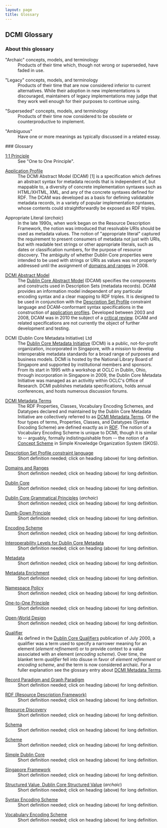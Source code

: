 ```yaml
---
layout: page
title: Glossary
---
```


## DCMI Glossary 

### About this glossary 
<dl>
<dt>"Archaic" concepts, models, and terminology
</dt>
<dd>Products of their time which, though not wrong or superseded, have faded in use.
</dd>
</dl><dl>
<dt>"Legacy" concepts, models, and terminology 
</dt>
<dd>Products of their time that are now considered inferior to current alternatives. While their adoption in new implementations is discouraged, maintainers of legacy implementations may judge that they work well enough for their purposes to continue using.
</dd>
</dl><dl>
<dt>"Superseded" concepts, models, and terminology
</dt>
<dd>Products of their time now considered to be obsolete or counterproductive to implement.
</dd>
</dl><dl>
<dt>"Ambiguous"
</dt>
<dd>Have one or more meanings as typically discussed in a related essay.
</dd>
</dl>
### Glossary 
<dl>
<dt> <a href="http://metaweidner.github.io/dcmi-iac/wiki/Glossary/One-to-One_Principle" title="Glossary/One-to-One Principle">1:1 Principle</a>
</dt>
<dd> See "One to One Principle".
</dd>
</dl><dl>
<dt> <a href="http://metaweidner.github.io/dcmi-iac/wiki/Glossary/Application_Profile" title="Glossary/Application Profile">Application Profile</a>
</dt>
<dd> The DCMI Abstract Model (DCAM) [1] is a specification which defines an abstract syntax for metadata records that is independent of, but mappable to, a diversity of concrete implementation syntaxes such as HTML/XHTML, XML, and any of the concrete syntaxes defined for RDF. The DCAM was developed as a basis for defining validatable metadata records, in a variety of popular implementation syntaxes, whose contents could straightforwardly be exposed as RDF triples.
</dd>
</dl><dl>
<dt> Appropriate Literal (<i>archaic</i>)
</dt>
<dd> In the late 1990s, when work began on the Resource Description Framework, the notion was introduced that resolvable URIs should be used as metadata values. The notion of "appropriate literal" captured the requirement to present consumers of metadata not just with URIs, but with readable text strings or other appropriate literals, such as dates or classification numbers, for the purpose of resource discovery. The ambiguity of whether Dublin Core properties were intended to be used with strings or URIs as values was not properly addressed until the assignment of <a href="http://metaweidner.github.io/dcmi-iac/wiki/Glossary/Domains_and_Ranges" title="Glossary/Domains and Ranges">domains and ranges</a> in 2008.
</dd>
</dl><dl>
<dt> <a href="http://metaweidner.github.io/dcmi-iac/wiki/Glossary/DCMI_Abstract_Model" title="Glossary/DCMI Abstract Model">DCMI Abstract Model</a>
</dt>
<dd> The <a href="http://dublincore.org/documents/abstract-model/" class="external text" rel="nofollow">Dublin Core Abstract Model</a> (DCAM) specifies the components and constructs used in Description Sets (metadata records). DCAM provides an information model independent of any particular encoding syntax and a clear mapping to RDF triples. It is designed to be used in conjunction with the <a href="http://metaweidner.github.io/dcmi-iac/wiki/Glossary/Description_Set_Profile" title="Glossary/Description Set Profile">Description Set Profile</a> constraint language and DCAM-conformant syntax specifications in the construction of <a href="http://metaweidner.github.io/dcmi-iac/wiki/Glossary/Application_Profile" title="Glossary/Application Profile">application profiles</a>. Developed between 2003 and 2008, DCAM was in 2010 the subject of a <a href="http://metaweidner.github.io/dcmi-iac/wiki/Review_of_DCMI_Abstract_Model" title="Review of DCMI Abstract Model">critical review</a>. DCAM and related specifications are not currently the object of further development and testing.
</dd>
</dl><dl>
<dt> DCMI (Dublin Core Metadata Initiative) Ltd
</dt>
<dd> The <a href="http://dublincore.org" class="external text" rel="nofollow">Dublin Core Metadata Initiative</a> (DCMI) is a public, not-for-profit organization, incorporated in Singapore, with a mission to develop interoperable metadata standards for a broad range of purposes and business models. DCMI is hosted by the National Library Board of Singapore and supported by institutional members and sponsors. From its start in 1995 with a workshop at OCLC in Dublin, Ohio, through incorporation in Singapore in 2009, the Dublin Core Metadata Initiative was managed as an activitiy within OCLC's Office of Research. DCMI publishes metadata specifications, holds annual conferences, and hosts numerous discussion forums. 
</dd>
</dl><dl>
<dt> <a href="http://metaweidner.github.io/dcmi-iac/wiki/Glossary/DCMI_Metadata_Terms" title="Glossary/DCMI Metadata Terms">DCMI Metadata Terms</a>
</dt>
<dd> The RDF Properties, Classes, Vocabulary Encoding Schemes, and Datatypes declared and maintained by the Dublin Core Metadata Initiative are collectively referred to as <a href="http://dublincore.org/documents/dcmi-terms/" class="external text" rel="nofollow">DCMI Metadata Terms</a>. Of the four types of terms, Properties, Classes, and Datatypes (Syntax Encoding Scheme) are defined exactly as in <a href="http://metaweidner.github.io/dcmi-iac/wiki/Glossary/RDF" title="Glossary/RDF">RDF</a>. The notion of a Vocabulary Encoding Scheme is unique to DCMI, though it is similar to -- arguably, formally indistinguishable from -- the notion of a <a href="http://www.w3.org/TR/skos-reference/#schemes" class="external text" rel="nofollow">Concept Scheme</a> in Simple Knowledge Organization System (SKOS).
</dd>
</dl><dl>
<dt> <a href="http://metaweidner.github.io/dcmi-iac/wiki/Glossary/Description_Set_Profile" title="Glossary/Description Set Profile">Description Set Profile constraint language</a>
</dt>
<dd> Short definition needed; click on heading (above) for long definition.
</dd>
</dl><dl>
<dt> <a href="http://metaweidner.github.io/dcmi-iac/wiki/Glossary/Domains_and_Ranges" title="Glossary/Domains and Ranges">Domains and Ranges</a>
</dt>
<dd> Short definition needed; click on heading (above) for long definition.
</dd>
</dl><dl>
<dt> <a href="http://metaweidner.github.io/dcmi-iac/wiki/Glossary/Dublin_Core" title="Glossary/Dublin Core">Dublin Core</a>
</dt>
<dd> Short definition needed; click on heading (above) for long definition.
</dd>
</dl><dl>
<dt> <a href="http://metaweidner.github.io/dcmi-iac/wiki/Glossary/Dublin_Core_Grammatical_Principles" title="Glossary/Dublin Core Grammatical Principles">Dublin Core Grammatical Principles</a> (<i>archaic</i>)
</dt>
<dd> Short definition needed; click on heading (above) for long definition.
</dd>
</dl><dl>
<dt> <a href="http://metaweidner.github.io/dcmi-iac/wiki/Glossary/Dumb-Down_Principle" title="Glossary/Dumb-Down Principle">Dumb-Down Principle</a>
</dt>
<dd> Short definition needed; click on heading (above) for long definition.
</dd>
</dl><dl>
<dt> <a href="http://metaweidner.github.io/dcmi-iac/wiki/Glossary/Encoding_Scheme" title="Glossary/Encoding Scheme">Encoding Scheme</a>
</dt>
<dd> Short definition needed; click on heading (above) for long definition.
</dd>
</dl><dl>
<dt> <a href="http://metaweidner.github.io/dcmi-iac/wiki?title=Glossary/Interoperability_Levels&amp;action=edit&amp;redlink=1" class="new" title="Glossary/Interoperability Levels (page does not exist)">Interoperability Levels for Dublin Core Metadata</a>
</dt>
<dd> Short definition needed; click on heading (above) for long definition.
</dd>
</dl><dl>
<dt> <a href="http://metaweidner.github.io/dcmi-iac/wiki/Glossary/Resource_Discovery" title="Glossary/Resource Discovery">Metadata</a>
</dt>
<dd> Short definition needed; click on heading (above) for long definition.
</dd>
</dl><dl>
<dt> <a href="http://metaweidner.github.io/dcmi-iac/wiki/Glossary/Metadata_Enrichment" title="Glossary/Metadata Enrichment">Metadata Enrichment</a>
</dt>
<dd> Short definition needed; click on heading (above) for long definition.
</dd>
</dl><dl>
<dt> <a href="http://metaweidner.github.io/dcmi-iac/wiki/Glossary/Namespace_Policy" title="Glossary/Namespace Policy">Namespace Policy</a>
</dt>
<dd> Short definition needed; click on heading (above) for long definition.
</dd>
</dl><dl>
<dt> <a href="http://metaweidner.github.io/dcmi-iac/wiki/Glossary/One-to-One_Principle" title="Glossary/One-to-One Principle">One-to-One Principle</a>
</dt>
<dd> Short definition needed; click on heading (above) for long definition.
</dd>
</dl><dl>
<dt> <a href="http://metaweidner.github.io/dcmi-iac/wiki/Glossary/Open-World_Design" title="Glossary/Open-World Design">Open-World Design</a>
</dt>
<dd> Short definition needed; click on heading (above) for long definition.
</dd>
</dl><dl>
<dt> <a href="http://metaweidner.github.io/dcmi-iac/wiki/Glossary/DCMI_Metadata_Terms" title="Glossary/DCMI Metadata Terms">Qualifier</a>
</dt>
<dd> As defined in the <a href="http://dublincore.org/documents/2000/07/11/dcmes-qualifiers/" class="external text" rel="nofollow">Dublin Core Qualifiers</a> publication of July 2000, a qualifier was a term used to specify a narrower meaning for an element (<i>element refinement</i>) or to provide context to a value associated with an element (<i>encoding scheme</i>). Over time, the blanket term <i>qualifier</i> fell into disuse in favor of <i>element refinement</i> or <i>encoding scheme</i>, and the term is now considered archaic. For a fuller explanation see the glossary entry about <a href="http://metaweidner.github.io/dcmi-iac/wiki/Glossary/DCMI_Metadata_Terms" title="Glossary/DCMI Metadata Terms">DCMI Metadata Terms</a>.
</dd>
</dl><dl>
<dt> <a href="http://metaweidner.github.io/dcmi-iac/wiki/Glossary/Record_Paradigm_and_Graph_Paradigm" title="Glossary/Record Paradigm and Graph Paradigm">Record Paradigm and Graph Paradigm</a>
</dt>
<dd> Short definition needed; click on heading (above) for long definition.
</dd>
</dl><dl>
<dt> <a href="http://metaweidner.github.io/dcmi-iac/wiki/Glossary/RDF" title="Glossary/RDF">RDF (Resource Description Framework)</a>
</dt>
<dd> Short definition needed; click on heading (above) for long definition.
</dd>
</dl><dl>
<dt> <a href="http://metaweidner.github.io/dcmi-iac/wiki/Glossary/Resource_Discovery" title="Glossary/Resource Discovery">Resource Discovery</a>
</dt>
<dd> Short definition needed; click on heading (above) for long definition.
</dd>
</dl><dl>
<dt> <a href="http://metaweidner.github.io/dcmi-iac/wiki/Glossary/Schema" title="Glossary/Schema">Schema</a>
</dt>
<dd> Short definition needed; click on heading (above) for long definition.
</dd>
</dl><dl>
<dt> <a href="http://metaweidner.github.io/dcmi-iac/wiki?title=Glossary/Scheme&amp;action=edit&amp;redlink=1" class="new" title="Glossary/Scheme (page does not exist)">Scheme</a>
</dt>
<dd> Short definition needed; click on heading (above) for long definition.
</dd>
</dl><dl>
<dt> <a href="http://metaweidner.github.io/dcmi-iac/wiki/Glossary/Simple_Dublin_Core" title="Glossary/Simple Dublin Core">Simple Dublin Core</a>
</dt>
<dd> Short definition needed; click on heading (above) for long definition.
</dd>
</dl><dl>
<dt> <a href="http://metaweidner.github.io/dcmi-iac/wiki?title=Glossary/Singapore_Framework&amp;action=edit&amp;redlink=1" class="new" title="Glossary/Singapore Framework (page does not exist)">Singapore Framework</a>
</dt>
<dd> Short definition needed; click on heading (above) for long definition.
</dd>
</dl><dl>
<dt> <a href="http://metaweidner.github.io/dcmi-iac/wiki?title=Glossary/Structured_Value&amp;action=edit&amp;redlink=1" class="new" title="Glossary/Structured Value (page does not exist)">Structured Value, Dublin Core Structured Value</a> (<i>archaic</i>)
</dt>
<dd> Short definition needed; click on heading (above) for long definition.
</dd>
</dl><dl>
<dt> <a href="http://metaweidner.github.io/dcmi-iac/wiki/Glossary/Encoding_Scheme" title="Glossary/Encoding Scheme">Syntax Encoding Scheme</a>
</dt>
<dd> Short definition needed; click on heading (above) for long definition.
</dd>
</dl><dl>
<dt> <a href="http://metaweidner.github.io/dcmi-iac/wiki/Glossary/Encoding_Scheme" title="Glossary/Encoding Scheme">Vocabulary Encoding Scheme</a>
</dt>
<dd> Short definition needed; click on heading (above) for long definition.
</dd>
</dl>
